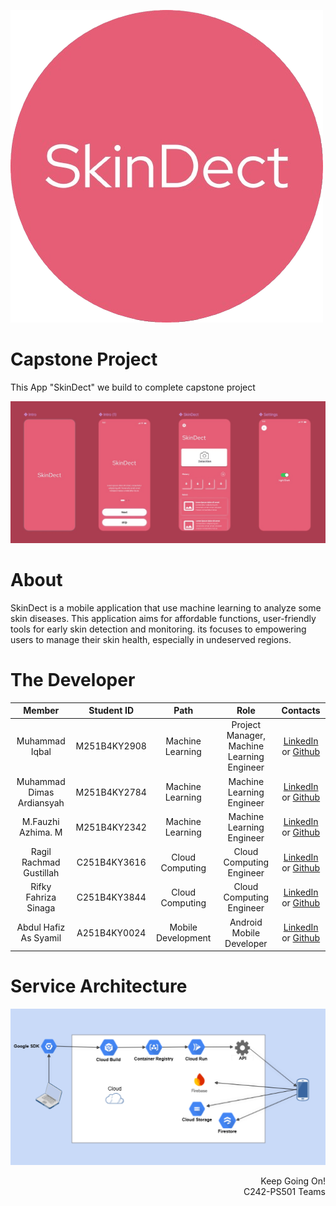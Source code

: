 ![image SkinDect](Logo/LogoSkinDect.png)


# Capstone Project

This App "SkinDect" we build to complete capstone project

![SkinDect](Logo/tampilan.jpg)

# About

SkinDect is a mobile application that use machine learning to analyze some skin diseases. This application aims for affordable functions, user-friendly tools for early skin detection and monitoring. its focuses to empowering users to manage their skin health, especially in undeserved regions.

# The Developer

|          Member           |  Student ID  |        Path        |                    Role                    |                                                       Contacts                                                        |
| :-----------------------: | :----------: | :----------------: | :----------------------------------------: | :-------------------------------------------------------------------------------------------------------------------: |
|      Muhammad Iqbal       | M251B4KY2908 |  Machine Learning  | Project Manager, Machine Learning Engineer |             [LinkedIn](https://www.linkedin.com/in/m-iqbal-cpu/) or [Github](https://github.com/ball-cpu)             |
| Muhammad Dimas Ardiansyah | M251B4KY2784 |  Machine Learning  |         Machine Learning Engineer          | [LinkedIn](https://www.linkedin.com/in/muhammad-dimas-ardiansyah-393b08258/) or [Github](https://github.com/0rigin4l) |
|    M.Fauzhi Azhima. M     | M251B4KY2342 |  Machine Learning  |         Machine Learning Engineer          |      [LinkedIn](https://www.linkedin.com/in/m-fauzhi-azhima-774891327/) or [Github](https://github.com/Fauzinih)      |
|  Ragil Rachmad Gustillah  | C251B4KY3616 |  Cloud Computing   |          Cloud Computing Engineer          |  [LinkedIn](https://www.linkedin.com/in/ragil-rachmad-gustillah-427532247/) or [Github](https://github.com/Rageels)   |
|   Rifky Fahriza Sinaga    | C251B4KY3844 |  Cloud Computing   |          Cloud Computing Engineer          |          [LinkedIn](https://www.linkedin.com/in/rifkysinaga/) or [Github](https://github.com/BubbleXProject)          |
|   Abdul Hafiz As Syamil   | A251B4KY0024 | Mobile Development |          Android Mobile Developer          |                                 [LinkedIn]() or [Github](https://github.com/assyamil)                                 |

# Service Architecture
![SkinDect](Logo/ServiceArchitecture.png)

<!-- # License -->

<!-- Distributed under the MIT License. See `LICENSE` for more information. -->

<p align="right"> Keep Going On!<br>  C242-PS501 Teams </p>
